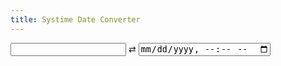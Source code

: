 ```yaml
---
title: Systime Date Converter
---
```


<div id="converter">
<input type="text" class="systime">
⇄
<input type="datetime-local" class="date">
</div>
<script src="convert.js"></script>
